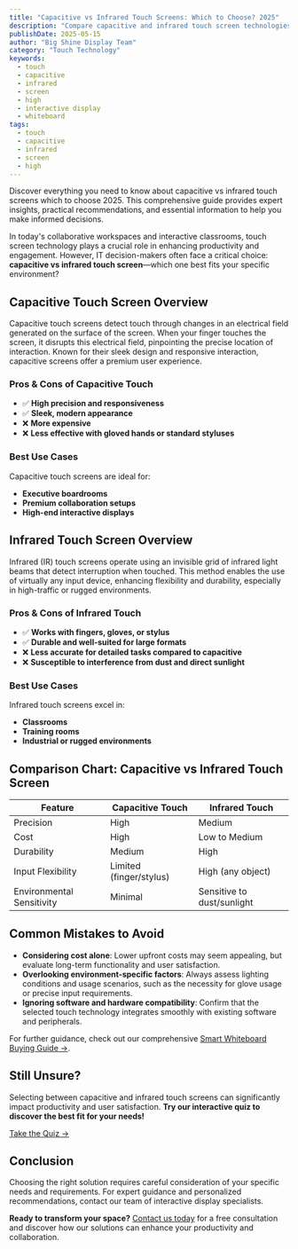 ```yaml
---
title: "Capacitive vs Infrared Touch Screens: Which to Choose? 2025"
description: "Compare capacitive and infrared touch screen technologies for interactive displays, examining precision, cost, durability, and ideal use cases to help you make the right choice for your environment."
publishDate: 2025-05-15
author: "Big Shine Display Team"
category: "Touch Technology"
keywords:
  - touch
  - capacitive
  - infrared
  - screen
  - high
  - interactive display
  - whiteboard
tags:
  - touch
  - capacitive
  - infrared
  - screen
  - high
---
```


Discover everything you need to know about capacitive vs infrared touch screens which to choose 2025. This comprehensive guide provides expert insights, practical recommendations, and essential information to help you make informed decisions.

In today's collaborative workspaces and interactive classrooms, touch screen technology plays a crucial role in enhancing productivity and engagement. However, IT decision-makers often face a critical choice: **capacitive vs infrared touch screen**—which one best fits your specific environment?

## Capacitive Touch Screen Overview

Capacitive touch screens detect touch through changes in an electrical field generated on the surface of the screen. When your finger touches the screen, it disrupts this electrical field, pinpointing the precise location of interaction. Known for their sleek design and responsive interaction, capacitive screens offer a premium user experience.

### Pros & Cons of Capacitive Touch

- ✅ **High precision and responsiveness**
- ✅ **Sleek, modern appearance**
- ❌ **More expensive**
- ❌ **Less effective with gloved hands or standard styluses**

### Best Use Cases

Capacitive touch screens are ideal for:

- **Executive boardrooms**
- **Premium collaboration setups**
- **High-end interactive displays**

## Infrared Touch Screen Overview

Infrared (IR) touch screens operate using an invisible grid of infrared light beams that detect interruption when touched. This method enables the use of virtually any input device, enhancing flexibility and durability, especially in high-traffic or rugged environments.

### Pros & Cons of Infrared Touch

- ✅ **Works with fingers, gloves, or stylus**
- ✅ **Durable and well-suited for large formats**
- ❌ **Less accurate for detailed tasks compared to capacitive**
- ❌ **Susceptible to interference from dust and direct sunlight**

### Best Use Cases

Infrared touch screens excel in:

- **Classrooms**
- **Training rooms**
- **Industrial or rugged environments**

## Comparison Chart: Capacitive vs Infrared Touch Screen

| Feature                   | Capacitive Touch        | Infrared Touch             |
| ------------------------- | ----------------------- | -------------------------- |
| Precision                 | High                    | Medium                     |
| Cost                      | High                    | Low to Medium              |
| Durability                | Medium                  | High                       |
| Input Flexibility         | Limited (finger/stylus) | High (any object)          |
| Environmental Sensitivity | Minimal                 | Sensitive to dust/sunlight |

## Common Mistakes to Avoid

- **Considering cost alone**: Lower upfront costs may seem appealing, but evaluate long-term functionality and user satisfaction.
- **Overlooking environment-specific factors**: Always assess lighting conditions and usage scenarios, such as the necessity for glove usage or precise input requirements.
- **Ignoring software and hardware compatibility**: Confirm that the selected touch technology integrates smoothly with existing software and peripherals.

For further guidance, check out our comprehensive [Smart Whiteboard Buying Guide →](/smart-whiteboard-buying-guide).

## Still Unsure?

Selecting between capacitive and infrared touch screens can significantly impact productivity and user satisfaction. **Try our interactive quiz to discover the best fit for your needs!**

[Take the Quiz →](/contact)

## Conclusion

Choosing the right solution requires careful consideration of your specific needs and requirements. For expert guidance and personalized recommendations, contact our team of interactive display specialists.

**Ready to transform your space?** [Contact us today](mailto:info@example.com) for a free consultation and discover how our solutions can enhance your productivity and collaboration.
